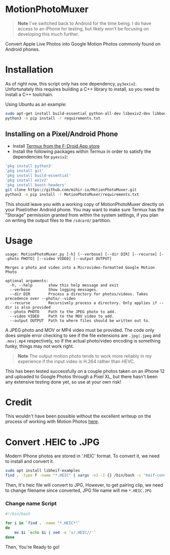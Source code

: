MotionPhotoMuxer
================

> **Note**
> I've switched back to Android for the time being. I do have access to an iPhone for testing, but
> likely won't be focusing on developing this much further.

Convert Apple Live Photos into Google Motion Photos commonly found on Android phones.

# Installation

As of right now, this script only has one dependency, `py3exiv2`. Unfortunately
this requires building a C++ library to install, so you need to install a C++ toolchain.

Using Ubuntu as an example:

~~~bash
sudo apt-get install build-essential python-all-dev libexiv2-dev libboost-python-dev python3 python3-pip python3-venv
python3 -m pip install -r requirements.txt
~~~

## Installing on a Pixel/Android Phone

* Install [Termux from the F-Droid App store](https://f-droid.org/en/packages/com.termux/)
* Install the following packages within Termux in order to satisfy the dependencies for `pyexiv2`:

~~~bash
'pkg install python3'
'pkg install git'
'pkg install build-essential'
'pkg install exiv2'
'pkg install boost-headers'
git clone https://github.com/mihir-io/MotionPhotoMuxer.git
python3 -m pip install -r MotionPhotoMuxer/requirements.txt
~~~

This should leave you with a working copy of MotionPhotoMuxer directly on your Pixel/other Android phone.
You may want to make sure Termux has the "Storage" permission granted from within the system settings, if
you plan on writing the output files to the `/sdcard/` partition.


# Usage

~~~
usage: MotionPhotoMuxer.py [-h] [--verbose] [--dir DIR] [--recurse] [--photo PHOTO] [--video VIDEO] [--output OUTPUT]

Merges a photo and video into a Microvideo-formatted Google Motion Photo

optional arguments:
  -h, --help       show this help message and exit
  --verbose        Show logging messages.
  --dir DIR        Process a directory for photos/videos. Takes precedence over --photo/--video
  --recurse        Recursively process a directory. Only applies if --dir is also provided
  --photo PHOTO    Path to the JPEG photo to add.
  --video VIDEO    Path to the MOV video to add.
  --output OUTPUT  Path to where files should be written out to.
~~~

A JPEG photo and MOV or MP4 video must be provided. The code only does simple
error checking to see if the file extensions are `.jpg|.jpeg` and `.mov|.mp4`
respectively, so if the actual photo/video encoding is something funky, things
may not work right.

> **Note**
> The output motion photo tends to work more reliably in my experience if the input video is H.264 rather than HEVC.

This has been tested successfully on a couple photos taken on an iPhone 12 and
uploaded to Google Photos through a Pixel XL, but there hasn't been any
extensive testing done yet, so use at your own risk!

# Credit

This wouldn't have been possible without the excellent writeup on the process
of working with Motion Photos [here](https://medium.com/android-news/working-with-motion-photos-da0aa49b50c).


# Convert .HEIC to .JPG
Modern IPhone photos are stored in '.HEIC' format. To convert it, we need to install and convert it.

```bash
sudo apt install libheif-examples
find . -type f -name "*.HEIC" | xargs -n1 -I {} /bin/bash -c 'heif-convert {} {}.JPG'  
```

Then, It's heic file will convert to JPG, However, to get pairing clip, we need to change filename since converted, JPG file name will me `*.HEIC.JPG`

### Change name Script
```bash
#!/bin/bash

for i in `find . -name "*.HEIC*"`
do
	mv $i `echo $i | sed -e 's/.HEIC//'`
done
```

Then, You're Ready to go!